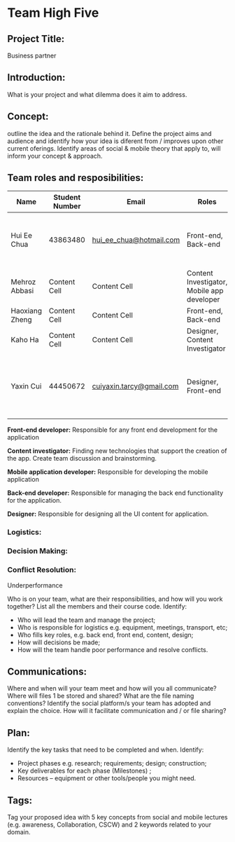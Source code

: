 # Team High Five
## Project Title: 
Business partner

## Introduction:
What is your project and what dilemma does it aim to address. 


## Concept: 
outline the idea and the rationale behind it. Define the project aims and audience and identify how
your idea is diferent from / improves upon other current oferings. Identify areas of social & mobile theory
that apply to, will inform your concept & approach.



## Team roles and resposibilities: 


Name | Student Number | Email | Roles | Skills 
-- | --- | --- | --- | --- 
Hui Ee Chua | 43863480 | hui_ee_chua@hotmail.com | Front-end, Back-end | HTML, CSS, Java, JavaScript, Python, Graphic Design
Mehroz Abbasi | Content Cell | Content Cell | Content Investigator, Mobile app developer | Content Cell
Haoxiang Zheng | Content Cell | Content Cell | Front-end, Back-end | Content Cell
Kaho Ha | Content Cell | Content Cell | Designer, Content Investigator | Content Cell
Yaxin Cui | 44450672 | cuiyaxin.tarcy@gmail.com | Designer, Front-end | HTML, CSS, Javascript, Python, Graphic Interactive Design


**Front-end developer:** Responsible for any front end development for the application

**Content investigator:** Finding new technologies that support the creation of the app. Create team discussion and brainstorming. 

**Mobile application developer:** Responsible for developing the mobile application 

**Back-end developer:** Responsible for managing the back end functionality for the application.

**Designer:** Responsible for designing all the UI content for application. 


### Logistics:



### Decision Making: 



### Conflict Resolution:

Underperformance



 Who is on your team, what are their responsibilities, and how will you work together? List all the
members and their course code. Identify:
- Who will lead the team and manage the project;
- Who is responsible for logistics e.g. equipment, meetings, transport, etc;
- Who fills key roles, e.g. back end, front end, content, design;
- How will decisions be made;
- How will the team handle poor performance and resolve conflicts. 


## Communications:
 Where and when will your team meet and how will you all communicate? Where will files 1
be stored and shared? What are the file naming conventions?
Identify the social platform/s your team has adopted and explain the choice. How will it facilitate
communication and / or file sharing?


## Plan: 
 Identify the key tasks that need to be completed and when. Identify:
- Project phases e.g. research; requirements; design; construction;
- Key deliverables for each phase (Milestones) ; 
- Resources – equipment or other tools/people you might need. 


## Tags: 
 Tag your proposed idea with 5 key concepts from social and mobile lectures (e.g. awareness,
Collaboration, CSCW) and 2 keywords related to your domain.



